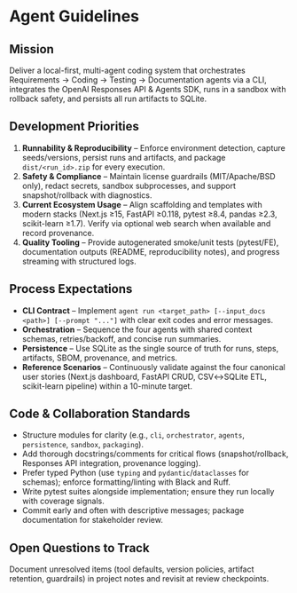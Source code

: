 # Agent Guidelines

## Mission
Deliver a local-first, multi-agent coding system that orchestrates Requirements → Coding → Testing → Documentation agents via a CLI, integrates the OpenAI Responses API & Agents SDK, runs in a sandbox with rollback safety, and persists all run artifacts to SQLite.

## Development Priorities
1. **Runnability & Reproducibility** – Enforce environment detection, capture seeds/versions, persist runs and artifacts, and package `dist/<run_id>.zip` for every execution.
2. **Safety & Compliance** – Maintain license guardrails (MIT/Apache/BSD only), redact secrets, sandbox subprocesses, and support snapshot/rollback with diagnostics.
3. **Current Ecosystem Usage** – Align scaffolding and templates with modern stacks (Next.js ≥15, FastAPI ≥0.118, pytest ≥8.4, pandas ≥2.3, scikit-learn ≥1.7). Verify via optional web search when available and record provenance.
4. **Quality Tooling** – Provide autogenerated smoke/unit tests (pytest/FE), documentation outputs (README, reproducibility notes), and progress streaming with structured logs.

## Process Expectations
- **CLI Contract** – Implement `agent run <target_path> [--input_docs <path>] [--prompt "..."]` with clear exit codes and error messages.
- **Orchestration** – Sequence the four agents with shared context schemas, retries/backoff, and concise run summaries.
- **Persistence** – Use SQLite as the single source of truth for runs, steps, artifacts, SBOM, provenance, and metrics.
- **Reference Scenarios** – Continuously validate against the four canonical user stories (Next.js dashboard, FastAPI CRUD, CSV↔SQLite ETL, scikit-learn pipeline) within a 10-minute target.

## Code & Collaboration Standards
- Structure modules for clarity (e.g., `cli`, `orchestrator`, `agents`, `persistence`, `sandbox`, `packaging`).
- Add thorough docstrings/comments for critical flows (snapshot/rollback, Responses API integration, provenance logging).
- Prefer typed Python (use `typing` and `pydantic`/`dataclasses` for schemas); enforce formatting/linting with Black and Ruff.
- Write pytest suites alongside implementation; ensure they run locally with coverage signals.
- Commit early and often with descriptive messages; package documentation for stakeholder review.

## Open Questions to Track
Document unresolved items (tool defaults, version policies, artifact retention, guardrails) in project notes and revisit at review checkpoints.

